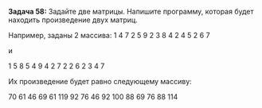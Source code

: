 **Задача 58:** Задайте две матрицы. Напишите программу, которая будет находить произведение двух матриц.

Например, заданы 2 массива:
1 4 7 2
5 9 2 3
8 4 2 4
5 2 6 7

и

1 5 8 5
4 9 4 2
7 2 2 6
2 3 4 7

Их произведение будет равно следующему массиву:

70	61	46	69
61	119	92	76
46	92	100	88
69	76	88	114